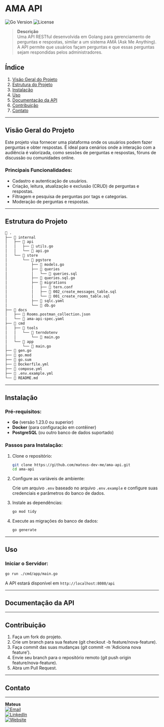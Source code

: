 # **AMA API**

![Go Version](https://img.shields.io/badge/go-v1.23.0-blue) ![License](https://img.shields.io/badge/license-MIT-green)

> **Descrição**  
> Uma API RESTful desenvolvida em Golang para gerenciamento de perguntas e respostas, similar a um sistema AMA (Ask Me Anything). A API permite que usuários façam perguntas e que essas perguntas sejam respondidas pelos administradores.

## **Índice**

1. [Visão Geral do Projeto](#visão-geral-do-projeto)
2. [Estrutura do Projeto](#estrutura-do-projeto)
3. [Instalação](#instalação)
4. [Uso](#uso)
5. [Documentação da API](#documentação-da-api)
6. [Contribuição](#contribuição)
7. [Contato](#contato)

---

## **Visão Geral do Projeto**

Este projeto visa fornecer uma plataforma onde os usuários podem fazer perguntas e obter respostas. É ideal para cenários onde a interação com a audiência é valorizada, como sessões de perguntas e respostas, fóruns de discussão ou comunidades online.

### **Principais Funcionalidades:**
- Cadastro e autenticação de usuários.
- Criação, leitura, atualização e exclusão (CRUD) de perguntas e respostas.
- Filtragem e pesquisa de perguntas por tags e categorias.
- Moderação de perguntas e respostas.

---

## **Estrutura do Projeto**

```bash
 .
├──  internal
│   ├── 󰒍 api
│   │   ├──  utils.go
│   │   └──  api.go
│   └──  store
│       └──  pgstore
│           ├──  models.go
│           ├──  queries
│           │   └──  queries.sql
│           ├──  queries.sql.go
│           ├──  migrations
│           │   ├──  tern.conf
│           │   ├──  002_create_messages_table.sql
│           │   └──  001_create_rooms_table.sql
│           ├──  sqlc.yaml
│           └──  db.go
├──  docs
│   ├──  Rooms.postman_collection.json
│   └──  ama-api-spec.yaml
├──  cmd
│   ├──  tools
│   │   └──  terndotenv
│   │       └──  main.go
│   └──  app
│       └──  main.go
├──  gen.go
├──  go.mod
├──  go.sum
├──  Dockerfile.yml
├──  compose.yml
├──  .env.example.yml
└──  README.md
```
---

## **Instalação**

### **Pré-requisitos:**

- **Go** (versão 1.23.0 ou superior)
- **Docker** (para configuração em contêiner)
- **PostgreSQL** (ou outro banco de dados suportado)

### **Passos para Instalação:**

1. Clone o repositório:

    ```bash
    git clone https://github.com/mateus-dev-me/ama-api.git
    cd ama-api
    ```

2. Configure as variáveis de ambiente:

    Crie um arquivo `.env` baseado no arquivo `.env.example` e configure suas credenciais e parâmetros do banco de dados.

3. Instale as dependências:

    ```bash
    go mod tidy
    ```

4. Execute as migrações do banco de dados:

    ```bash
    go generate
    ```

---

## **Uso**

### **Iniciar o Servidor:**

```bash
go run ./cmd/app/main.go
```
A API estará disponível em `http://localhost:8080/api`

---

## Documentação da API

---

## **Contribuição**

1. Faça um fork do projeto.
2. Crie um branch para sua feature (git checkout -b feature/nova-feature).
3. Faça commit das suas mudanças (git commit -m 'Adiciona nova feature').
4. Envie seu branch para o repositório remoto (git push origin feature/nova-feature).
5. Abra um Pull Request.

---

## **Contato**
---

**Mateus**  
[![Email](https://img.shields.io/badge/Email-D14836?logo=gmail&logoColor=white)](mailto:contato@mateus-dev-me.com.br)  
[![LinkedIn](https://img.shields.io/badge/LinkedIn-0077B5?logo=linkedin&logoColor=white)](https://linkedin.com/in/mateus-dev-me)  
[![Website](https://img.shields.io/badge/Website-4285F4?logo=google-chrome&logoColor=white)](https://mateus-dev-me.com.br)


